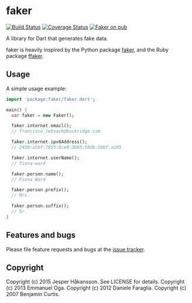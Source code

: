 # faker
[![Build Status](https://travis-ci.org/drager/faker.svg?branch=master)](https://travis-ci.org/drager/faker)
[![Coverage Status](https://coveralls.io/repos/drager/faker/badge.svg)](https://coveralls.io/r/drager/faker)
[![Faker on pub](https://img.shields.io/pub/v/faker.svg)](https://pub.dartlang.org/packages/faker)

A library for Dart that generates fake data.

faker is heavily inspired by the Python package [faker](https://github.com/joke2k/faker),
and the Ruby package [ffaker](https://github.com/EmmanuelOga/ffaker).

## Usage

A simple usage example:
```dart
import 'package:faker/faker.dart';

main() {
  var faker = new Faker();

  faker.internet.email();
  // francisco_lebsack@buckridge.com

  faker.internet.ipv6Address();
  // 2450:a5bf:7855:8ce9:3693:58db:50bf:a105

  faker.internet.userName();
  // fiona-ward

  faker.person.name();
  // Fiona Ward

  faker.person.prefix();
  // Mrs.

  faker.person.suffix();
  // Sr.
}
```

## Features and bugs

Please file feature requests and bugs at the [issue tracker][tracker].

[tracker]: https://github.com/drager/faker/issues

## Copyright
Copyright (c) 2015 Jesper Håkansson. See LICENSE for details. Copyright (c) 2013 Emmanuel Oga.
Copyright (c) 2012 Daniele Faraglia. Copyright (c) 2007 Benjamin Curtis.
